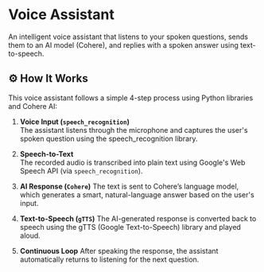 # Voice Assistant
An intelligent voice assistant that listens to your spoken questions, sends them to an AI model (Cohere), and replies with a spoken answer using text-to-speech.

## ⚙️ How It Works

This voice assistant follows a simple 4-step process using Python libraries and Cohere AI:

1. **Voice Input (`speech_recognition`)**  
   The assistant listens through the microphone and captures the user's spoken question using the speech_recognition library.

2. **Speech-to-Text**  
   The recorded audio is transcribed into plain text using Google's Web Speech API (via `speech_recognition`).

3. **AI Response (`Cohere`)**
   The text is sent to Cohere’s language model, which generates a smart, natural-language answer based on the user's input.

4. **Text-to-Speech (`gTTS`)**
   The AI-generated response is converted back to speech using the gTTS (Google Text-to-Speech) library and played aloud.

5. **Continuous Loop** 
   After speaking the response, the assistant automatically returns to listening for the next question.
